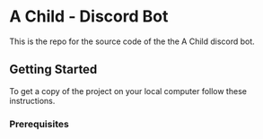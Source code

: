 # A Child - Discord Bot
This is the repo for the source code of the the A Child discord bot.

## Getting  Started
To get a copy of the project on your local computer follow these instructions.

### Prerequisites 
<!--stackedit_data:
eyJoaXN0b3J5IjpbLTkyODg3MjQyNl19
-->